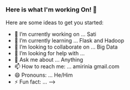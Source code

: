### Here is what I'm working On! 👋


Here are some ideas to get you started:

- 🔭 I’m currently working on ... Sati
- 🌱 I’m currently learning ... Flask and Hadoop
- 👯 I’m looking to collaborate on ... Big Data
- 🤔 I’m looking for help with ...
- 💬 Ask me about ... Anything
- 📫 How to reach me: ... amirinia <at> gmail.com
- 😄 Pronouns: ... He/Him
- ⚡ Fun fact: ...
-->
